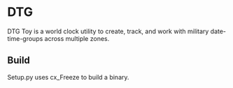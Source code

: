 # DTG
DTG Toy is a world clock utility to create, track, and work with military date-time-groups across multiple zones.

## Build
Setup.py uses cx_Freeze to build a binary.

